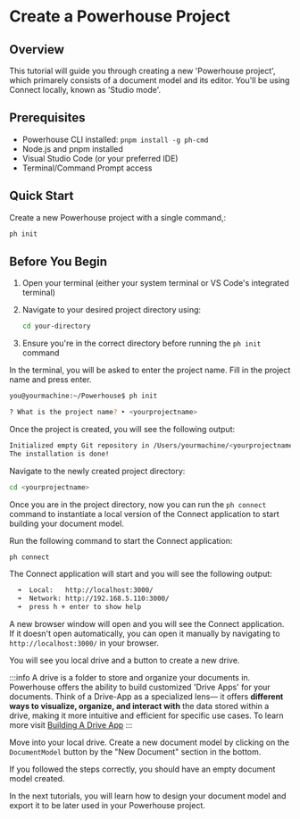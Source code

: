 
# Create a Powerhouse Project

## Overview
This tutorial will guide you through creating a new 'Powerhouse project', which primarely consists of a document model and its editor. You'll be using Connect locally, known as 'Studio mode'.

## Prerequisites
- Powerhouse CLI installed: `pnpm install -g ph-cmd`
- Node.js and pnpm installed
- Visual Studio Code (or your preferred IDE)
- Terminal/Command Prompt access

## Quick Start
Create a new Powerhouse project with a single command,:
```bash
ph init
```

## Before You Begin
1. Open your terminal (either your system terminal or VS Code's integrated terminal)
2. Navigate to your desired project directory using:

   ```bash
   cd your-directory
   ```
3. Ensure you're in the correct directory before running the `ph init` command


In the terminal, you will be asked to enter the project name. Fill in the project name and press enter.

```bash
you@yourmachine:~/Powerhouse$ ph init

? What is the project name? ‣ <yourprojectname>
```	

Once the project is created, you will see the following output:

```bash
Initialized empty Git repository in /Users/yourmachine/<yourprojectname>/.git/
The installation is done! 
```

Navigate to the newly created project directory:

```bash
cd <yourprojectname>
```

Once you are in the project directory, now you can run the `ph connect` command to instantiate a local version of the Connect application to start building your document model.

Run the following command to start the Connect application:

```bash
ph connect
```

The Connect application will start and you will see the following output:

```bash
  ➜  Local:   http://localhost:3000/
  ➜  Network: http://192.168.5.110:3000/
  ➜  press h + enter to show help
```

A new browser window will open and you will see the Connect application. If it doesn't open automatically, you can open it manually by navigating to `http://localhost:3000/` in your browser.

You will see you local drive and a button to create a new drive. 

:::info
A drive is a folder to store and organize your documents in. Powerhouse offers the ability to build customized 'Drive Apps' for your documents. Think of a Drive-App as a specialized lens— it offers **different ways to visualize, organize, and interact with** the data stored within a drive, making it more intuitive and efficient for specific use cases. To learn more visit [Building A Drive App](/docs/academy/BuildingUserExperiences/BuildingADriveApp)
:::

Move into your local drive. 
Create a new document model by clicking on the `DocumentModel` button by the "New Document" section in the bottom. 

If you followed the steps correctly, you should have an empty document model created.

In the next tutorials, you will learn how to design your document model and export it to be later used in your Powerhouse project.
